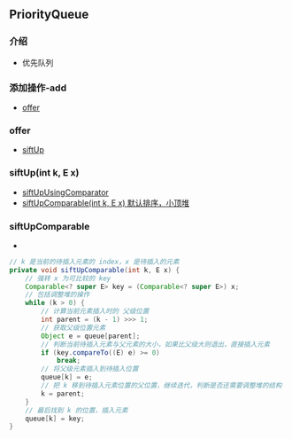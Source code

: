 ## PriorityQueue

### 介绍
- 优先队列

### 添加操作-add
- [offer](#offer)

### offer
- [siftUp](#siftUp)

### siftUp(int k, E x)
- [siftUpUsingComparator](#siftUpUsingComparator)
- [siftUpComparable(int k, E x) 默认排序，小顶堆](#siftUpComparable)

### siftUpComparable
- 
```java
// k 是当前的待插入元素的 index，x 是待插入的元素
private void siftUpComparable(int k, E x) {
    // 强转 x 为可比较的 key
    Comparable<? super E> key = (Comparable<? super E>) x;
    // 包括调整堆的操作
    while (k > 0) {
        // 计算当前元素插入时的 父级位置
        int parent = (k - 1) >>> 1;
        // 获取父级位置元素
        Object e = queue[parent];
        // 判断当前待插入元素与父元素的大小，如果比父级大则退出，直接插入元素
        if (key.compareTo((E) e) >= 0)
            break;
        // 将父级元素插入到待插入位置
        queue[k] = e;
        // 把 k 移到待插入元素位置的父位置，继续迭代，判断是否还需要调整堆的结构
        k = parent;
    }
    // 最后找到 k 的位置，插入元素
    queue[k] = key;
}
```